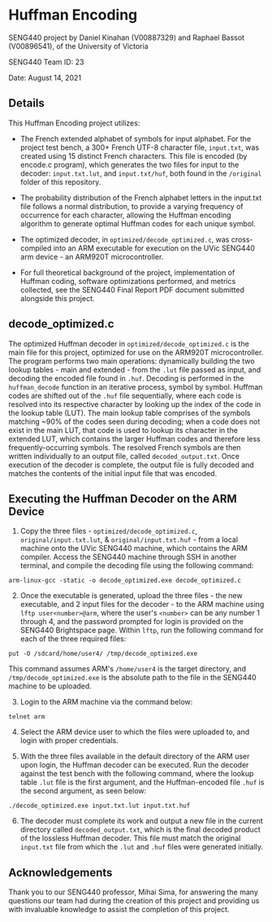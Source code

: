 # Huffman Encoding
SENG440 project by Daniel Kinahan (V00887329) and Raphael Bassot (V00896541), of the University of Victoria

SENG440 Team ID: 23

Date: August 14, 2021

## Details
This Huffman Encoding project utilizes:

- The French extended alphabet of symbols for input alphabet. For the project test bench, a 300+ French UTF-8 character file, `input.txt`, was created using 15 distinct French characters. This file is encoded (by encode.c program), which generates the two files for input to the decoder: `input.txt.lut`, and `input.txt/huf`, both found in the `/original` folder of this repository.

- The probability distribution of the French alphabet letters in the input.txt file follows a normal distribution, to provide a varying frequency of occurrence for each character, allowing the Huffman encoding algorithm to generate optimal Huffman codes for each unique symbol.

- The optimized decoder, in `optimized/decode_optimized.c`, was cross-compiled into an ARM executable for execution on the UVic SENG440 arm device - an ARM920T microcontroller.

- For full theoretical background of the project, implementation of Huffman coding, software optimizations performed, and metrics collected, see the SENG440 Final Report PDF document submitted alongside this project.


## decode_optimized.c
The optimized Huffman decoder in `optimized/decode_optimized.c` is the main file for this project, optimized for use on the ARM920T microcontroller. The program performs two main operations: dynamically building the two lookup tables - main and extended - from the `.lut` file passed as input, and decoding the encoded file found in `.huf`. Decoding is performed in the `huffman_decode` function in an iterative process, symbol by symbol. Huffman codes are shifted out of the `.huf` file sequentially, where each code is resolved into its respective character by looking up the index of the code in the lookup table (LUT). The main lookup table comprises of the symbols matching ~90% of the codes seen during decoding; when a code does not exist in the main LUT, that code is used to lookup its character in the extended LUT, which contains the larger Huffman codes and therefore less frequently-occurring symbols. The resolved French symbols are then written individually to an output file, called `decoded_output.txt`. Once execution of the decoder is complete, the output file is fully decoded and matches the contents of the initial input file that was encoded.


## Executing the Huffman Decoder on the ARM Device
1. Copy the three files - `optimized/decode_optimized.c`, `original/input.txt.lut`, & `original/input.txt.huf` - from a local machine onto the UVic SENG440 machine, which contains the ARM compiler. Access the SENG440 machine through SSH in another terminal, and compile the decoding file using the following command:
```
arm-linux-gcc -static -o decode_optimized.exe decode_optimized.c
```

2. Once the executable is generated, upload the three files - the new executable, and 2 input files for the decoder - to the ARM machine using `lftp user<number>@arm`, where the user's `<number>` can be any number 1 through 4, and the password prompted for login is provided on the SENG440 Brightspace page. Within `lftp`, run the following command for each of the three required files:
```
put -O /sdcard/home/user4/ /tmp/decode_optimized.exe
```
This command assumes ARM's `/home/user4` is the target directory, and `/tmp/decode_optimized.exe` is the absolute path to the file in the SENG440 machine to be uploaded.

3. Login to the ARM machine via the command below:
```
telnet arm
```

4. Select the ARM device user to which the files were uploaded to, and login with proper credentials.

5. With the three files available in the default directory of the ARM user upon login, the Huffman decoder can be executed. Run the decoder against the test bench with the following command, where the lookup table `.lut` file is the first argument, and the Huffman-encoded file `.huf` is the second argument, as seen below:
```
./decode_optimized.exe input.txt.lut input.txt.huf
```

6. The decoder must complete its work and output a new file in the current directory called `decoded_output.txt`, which is the final decoded product of the lossless Huffman decoder. This file must match the original `input.txt` file from which the `.lut` and `.huf` files were generated initially.


## Acknowledgements
Thank you to our SENG440 professor, Mihai Sima, for answering the many questions our team had during the creation of this project and providing us with invaluable knowledge to assist the completion of this project.

